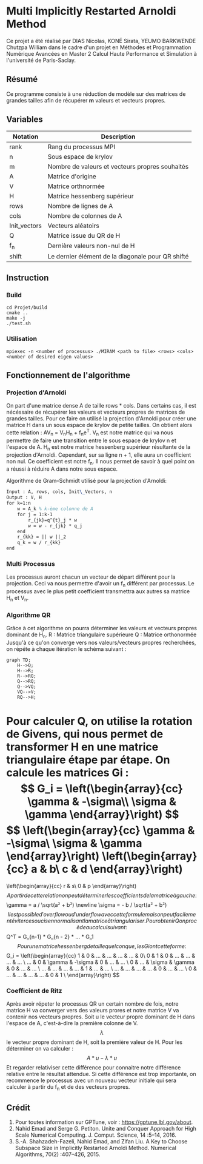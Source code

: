 # Multi Implicitly Restarted Arnoldi Method

 Ce projet a été réalisé par DIAS Nicolas, KONÉ Sirata, YEUMO BARKWENDE Chutzpa William dans le cadre d'un projet en Méthodes et Programmation Numérique Avancées en Master 2 Calcul Haute Performance et Simulation à l'université de Paris-Saclay.

## Résumé

Ce programme consiste à une réduction de modèle sur des matrices de grandes tailles afin de récupérer **m** valeurs et vecteurs propres.

## Variables

| Notation              | Description                                           |
| -----------           | -----------                                           |
| rank                  | Rang du processus MPI                                 |
| n                     | Sous espace de krylov                                 |
| m                     | Nombre de valeurs et vecteurs propres souhaités       |
| A                     | Matrice d'origine                                     |
| V                     | Matrice orthnormée                                    |
| H                     | Matrice hessenberg supérieur                          |
| rows                  | Nombre de lignes de A                                 |
| cols                  | Nombre de colonnes de A                               |
| Init_vectors          | Vecteurs aléatoirs                                    |
| Q                     | Matrice issue du QR de H                              |
| f<sub>n</sub>         | Dernière valeurs non-nul de H                         |
| shift                 | Le dernier élément de la diagonale pour QR shifté     |

## Instruction
### Build

```shell
cd Projet/build
cmake ..
make -j
./test.sh
```
### Utilisation

```shell
mpiexec -n <number of processus> ./MIRAM <path to file> <rows> <cols> <number of desired eigen values>
```

## Fonctionnement de l'algorithme

### Projection d'Arnoldi
On part d'une matrice dense A de taille rows * cols. Dans certains cas, il est nécéssaire de récupérer les valeurs et vecteurs propres de matrices de grandes tailles. Pour ce faire on utilisé la projection d'Arnoldi pour créer une matrice H dans un sous espace de krylov de petite tailles.
On obtient alors cette relation : AV<sub>n</sub> = V<sub>n</sub>H<sub>n</sub> + f<sub>n</sub>e<sup>T</sup>.
V<sub>n</sub> est notre matrice qui va nous permettre de faire une transition entre le sous espace de krylov n et l'espace de A.
H<sub>n</sub> est notre matrice hessenberg supérieur résultante de la projection d'Arnoldi. Cependant, sur sa ligne n + 1, elle aura un coefficient non nul. Ce coefficient est notre f<sub>n</sub>. Il nous permet de savoir à quel point on a réussi à réduire A dans notre sous espace.

Algorithme de Gram–Schmidt utilisé pour la projection d'Arnoldi:
```latex
Input : A, rows, cols, Init\_Vectors, n
Output : V, H
for k=1:n
    w = A_k % k-ème colonne de A
    for j = 1:k-1
        r_{jk}=q^{t}_j * w
        w = w - r_{jk} * q_j
    end
    r_{kk} = || w ||_2
    q_k = w / r_{kk}
end
```

### Multi Processus

Les processus auront chacun un vecteur de départ différent pour la projection. Ceci va nous permettre d'avoir un f<sub>n</sub> différent par processus. Le processus avec le plus petit coefficient transmettra aux autres sa matrice H<sub>n</sub> et V<sub>n</sub>.

### Algorithme QR

Grâce à cet algorithme on pourra déterminer les valeurs et vecteurs propres dominant de H<sub>n</sub>.
R
: Matrice triangulaire supérieure
Q
: Matrice orthonormée
Jusqu'à ce qu'on converge vers nos valeurs/vecteurs propres recherchées, on répéte à chaque itération le schéma suivant :
```mermaid
graph TD;
    H-->Q;
    H-->R;
    R-->RQ;
    Q-->RQ;
    Q-->VQ;
    VQ-->V;
    RQ-->H;
```
Pour calculer Q, on utilise la rotation de Givens, qui nous permet de transformer H en une matrice triangulaire étape par étape. On calcule les matrices Gi :
$$
G_i =
\left(\begin{array}{cc}
\gamma & -\sigma\\
\sigma & \gamma
\end{array}\right)
$$
$$
\left(\begin{array}{cc}
\gamma & -\sigma\\
\sigma & \gamma
\end{array}\right)
\left(\begin{array}{cc}
a & b\\
c & d
\end{array}\right)
=
\left(\begin{array}{cc}
r & s\\
0 & p
\end{array}\right)
$$
A partir de cette relation on peut déterminer les coefficients de la matrice à gauche :
$$
\gamma = a / \sqrt(a² + b²)
\newline
\sigma = - b / \sqrt(a² + b²)
$$
Il est possible d'overflow ou d'underflow avec cette formule mais on peut facilement éviter ce soucis en normalisant la matrice à triangulariser.
Pour obtenir Q on procède au calcul suivant :
$$
Q^T = G_{n-1} * G_{n - 2} * ... * G_1
$$
Pour une matrice hessenberg de taille quelconque, les Gi ont cette forme :
$$
G_i =
\left(\begin{array}{cc}
1 & 0 & ... & ... & ... & ... & 0\\
0 & 1 & 0 & ... & ... & ... & ... \\
... & 0 & \gamma & -\sigma & 0 & ... & ... \\
0 & ... & \sigma & \gamma & 0  & ... & ... \\
... & ... & ... & ... & 1 & ... & ... \\
... & ... & ... & ... & 0 & ... & ... \\
0 & ... & ... & ... & ... & 0 & 1 \\
\end{array}\right)
$$

### Coefficient de Ritz

Après avoir répeter le processus QR un certain nombre de fois, notre matrice H va converger vers des valeurs prores et notre matrice V va contenir nos vecteurs propres.
Soit u le vecteur propre dominant de H dans l'espace de A, c'est-à-dire la première colonne de V.
$$
\lambda
$$
le vecteur propre dominant de H, soit la première valeur de H.
Pour les déterminer on va calculer :
$$
A * u - \lambda * u
$$
Et regarder relativiser cette différence pour connaitre notre différence relative entre le résultat attendue.
Si cette différence est trop importante, on recommence le processus avec un nouveau vecteur initiale qui sera calculer à partir du f<sub>n</sub> et de des vecteurs propres.

## Crédit

1. Pour toutes information sur GPTune, voir : https://gptune.lbl.gov/about.
2. Nahid Emad and Serge G. Petiton. Unite and Conquer Approach for High Scale
Numerical Computing. J. Comput. Science, 14 :5–14, 2016.
3. S.-A. Shahzadeh-Fazeli, Nahid Emad, and Zifan Liu. A Key to Choose Subspace Size in
Implicitly Restarted Arnoldi Method. Numerical Algorithms, 70(2) :407–426, 2015.

